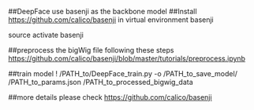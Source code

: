 ##DeepFace use basenji as the backbone model
##Install https://github.com/calico/basenji in virtual environment basenji

source activate basenji

##preprocess the bigWig file following these steps https://github.com/calico/basenji/blob/master/tutorials/preprocess.ipynb

##train model
! /PATH_to/DeepFace_train.py -o /PATH_to_save_model/ /PATH_to_params.json /PATH_to_processed_bigwig_data

##more details please check https://github.com/calico/basenji
